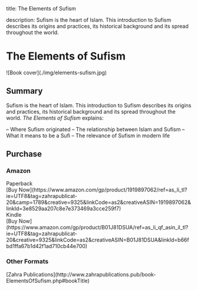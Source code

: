 title: The Elements of Sufism

description: Sufism is the heart of Islam. This introduction to Sufism describes its origins and practices, its historical background and its spread throughout the world.

# The Elements of Sufism

<div markdown="1" class="cover-image">
![Book cover](./img/elements-sufism.jpg)
</div>

## Summary

Sufism is the heart of Islam. This introduction to Sufism describes its origins and practices, its historical background and its spread throughout the world. _The Elements of Sufism_ explains:

– Where Sufism originated
– The relationship between Islam and Sufism
– What it means to be a Sufi
– The relevance of Sufism in modern life

## Purchase

### Amazon

<div class="center-text">Paperback</div>

<div markdown="3" class="purchase-link">
[Buy Now](https://www.amazon.com/gp/product/1919897062/ref=as_li_tl?ie=UTF8&tag=zahrapublicat-20&camp=1789&creative=9325&linkCode=as2&creativeASIN=1919897062&linkId=3e8529aa207c8e7e373469a3cce259f7)
</div>

<div class="center-text">Kindle</div>

<div markdown="3" class="purchase-link">
[Buy Now](https://www.amazon.com/gp/product/B01J81DSUA/ref=as_li_qf_asin_il_tl?ie=UTF8&tag=zahrapublicat-20&creative=9325&linkCode=as2&creativeASIN=B01J81DSUA&linkId=b66fbd1ffa67b1d42f1ad710cb44e700)
</div>

### Other Formats

<div markdown="3" class="purchase-link">
[Zahra Publications](http://www.zahrapublications.pub/book-ElementsOfSufism.php#bookTitle)
</div>